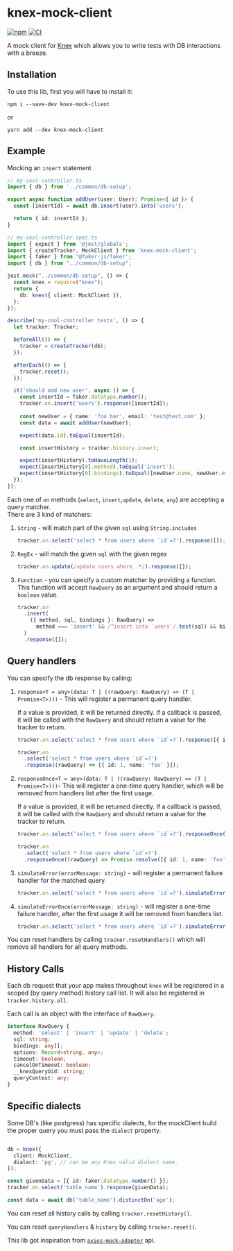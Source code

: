 # knex-mock-client

[![npm](https://img.shields.io/npm/v/knex-mock-client.svg)](https://www.npmjs.com/package/knex-mock-client)
[![CI](https://github.com/felixmosh/knex-mock-client/actions/workflows/main.yml/badge.svg)](https://github.com/felixmosh/knex-mock-client/actions/workflows/main.yml)

A mock client for [Knex](https://github.com/knex/knex) which allows you to write tests with DB
interactions with a breeze.

## Installation

To use this lib, first you will have to install it:

```
npm i --save-dev knex-mock-client
```

or

```
yarn add --dev knex-mock-client
```

## Example

Mocking an `insert` statement

```ts
// my-cool-controller.ts
import { db } from '../common/db-setup';

export async function addUser(user: User): Promise<{ id }> {
  const [insertId] = await db.insert(user).into('users');

  return { id: insertId };
}
```

```ts
// my-cool-controller.spec.ts
import { expect } from '@jest/globals';
import { createTracker, MockClient } from 'knex-mock-client';
import { faker } from '@faker-js/faker';
import { db } from "../common/db-setup";

jest.mock("../common/db-setup", () => {
  const knex = require("knex");
  return {
    db: knex({ client: MockClient }),
  };
});

describe('my-cool-controller tests', () => {
  let tracker: Tracker;

  beforeAll(() => {
    tracker = createTracker(db);
  });

  afterEach(() => {
    tracker.reset();
  });

  it('should add new user', async () => {
    const insertId = faker.datatype.number();
    tracker.on.insert('users').response([insertId]);
    
    const newUser = { name: 'foo bar', email: 'test@test.com' };
    const data = await addUser(newUser);

    expect(data.id).toEqual(insertId);

    const insertHistory = tracker.history.insert;

    expect(insertHistory).toHaveLength(1);
    expect(insertHistory[0].method).toEqual('insert');
    expect(insertHistory[0].bindings).toEqual([newUser.name, newUser.email]);
  });
});
```

Each one of `on` methods (`select`, `insert`,`update`, `delete`, `any`) are accepting a query matcher.
<br>There are 3 kind of matchers:

1. `String` - will match part of the given `sql` using `String.includes`

   ```ts
   tracker.on.select('select * from users where `id`=?').response([]);
   ```

2. `RegEx` - will match the given `sql` with the given regex
   ```ts
   tracker.on.update(/update users where .*/).response([]);
   ```
3. `Function` - you can specify a custom matcher by providing a function.
   <br/>This function will accept `RawQuery` as an argument and should return a `boolean` value.
   ```ts
   tracker.on
     .insert(
       ({ method, sql, bindings }: RawQuery) =>
         method === 'insert' && /^insert into `users`/.test(sql) && bindings.includes('secret-token')
     )
     .response([]);
   ```

## Query handlers

You can specify the db response by calling:

1. `response<T = any>(data: T | ((rawQuery: RawQuery) => (T | Promise<T>)))` - This will register a permanent query handler.

   If a value is provided, it will be returned directly. 
   If a callback is passed, it will be called with the `RawQuery` and should return a value for the tracker to return.

   ```ts
   tracker.on.select('select * from users where `id`=?').response([{ id: 1, name: 'foo' }]);
   ```
   ```ts
   tracker.on
     .select('select * from users where `id`=?')
     .response((rawQuery) => [{ id: 1, name: 'foo' }]);
   ```

2. `responseOnce<T = any>(data: T | ((rawQuery: RawQuery) => (T | Promise<T>)))`- This will register a one-time query handler, which will be removed from handlers list after the first usage.

   If a value is provided, it will be returned directly. If a callback is passed, it will be called with the `RawQuery` and should return a value for the tracker to return.

   ```ts
   tracker.on.select('select * from users where `id`=?').responseOnce([{ id: 1, name: 'foo' }]);
   ```
   ```ts
   tracker.on
     .select('select * from users where `id`=?')
     .responseOnce((rawQuery) => Promise.resolve([{ id: 1, name: 'foo' }]));
   ```

3. `simulateError(errorMessage: string)` - will register a permanent failure handler for the matched
   query
   ```ts
   tracker.on.select('select * from users where `id`=?').simulateError('Connection lost');
   ```

4. `simulateErrorOnce(errorMessage: string)` - will register a one-time failure handler, after the
   first usage it will be removed from handlers list.
   ```ts
   tracker.on.select('select * from users where `id`=?').simulateErrorOnce('Connection lost');
   ```

You can reset handlers by calling `tracker.resetHandlers()` which will remove all handlers for all
query methods.

## History Calls

Each db request that your app makes throughout `knex` will be registered in a scoped (by query
method) history call list. It will also be registered in `tracker.history.all`.

Each call is an object with the interface of `RawQuery`.

```ts
interface RawQuery {
  method: 'select' | 'insert' | 'update' | 'delete';
  sql: string;
  bindings: any[];
  options: Record<string, any>;
  timeout: boolean;
  cancelOnTimeout: boolean;
  __knexQueryUid: string;
  queryContext: any;
}
```

## Specific dialects

Some DB's (like postgress) has specific dialects, for the mockClient build the proper query you must pass the `dialect` property.

```ts

db = knex({
  client: MockClient,
  dialect: 'pg', // can be any Knex valid dialect name.
});

const givenData = [{ id: faker.datatype.number() }];
tracker.on.select('table_name').response(givenData);

const data = await db('table_name').distinctOn('age');
```

You can reset all history calls by calling `tracker.resetHistory()`.

You can reset `queryHandlers` & `history` by calling `tracker.reset()`.


This lib got inspiration from [`axios-mock-adapter`](https://github.com/ctimmerm/axios-mock-adapter)
api️.
